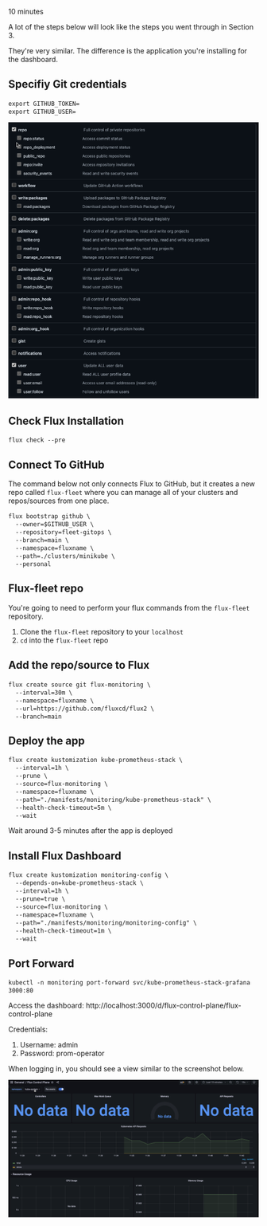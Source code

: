 10 minutes

A lot of the steps below will look like the steps you went through in Section 3.

They're very similar. The difference is the application you're installing for the dashboard.

## Specifiy Git credentials

```
export GITHUB_TOKEN=
export GITHUB_USER=
```

![](../../images/1.png)

## Check Flux Installation
  ```
  flux check --pre
  ```

## Connect To GitHub

The command below not only connects Flux to GitHub, but it creates a new repo called `flux-fleet` where you can manage all of your clusters and repos/sources from one place.

```
flux bootstrap github \
  --owner=$GITHUB_USER \
  --repository=fleet-gitops \
  --branch=main \
  --namespace=fluxname \
  --path=./clusters/minikube \
  --personal
  ```

## Flux-fleet repo

You're going to need to perform your flux commands from the `flux-fleet` repository.

1. Clone the `flux-fleet` repository to your `localhost`
2. `cd` into the `flux-fleet` repo

## Add the repo/source to Flux
```
flux create source git flux-monitoring \
  --interval=30m \
  --namespace=fluxname \
  --url=https://github.com/fluxcd/flux2 \
  --branch=main
```

## Deploy the app
```
flux create kustomization kube-prometheus-stack \
  --interval=1h \
  --prune \
  --source=flux-monitoring \
  --namespace=fluxname \
  --path="./manifests/monitoring/kube-prometheus-stack" \
  --health-check-timeout=5m \
  --wait
  ```

Wait around 3-5 minutes after the app is deployed

## Install Flux Dashboard
```
flux create kustomization monitoring-config \
  --depends-on=kube-prometheus-stack \
  --interval=1h \
  --prune=true \
  --source=flux-monitoring \
  --namespace=fluxname \
  --path="./manifests/monitoring/monitoring-config" \
  --health-check-timeout=1m \
  --wait
```

## Port Forward
```
kubectl -n monitoring port-forward svc/kube-prometheus-stack-grafana 3000:80
```

Access the dashboard: http://localhost:3000/d/flux-control-plane/flux-control-plane

Credentials:
1. Username: admin
2. Password: prom-operator

When logging in, you should see a view similar to the screenshot below.

![](../../images/5.png)